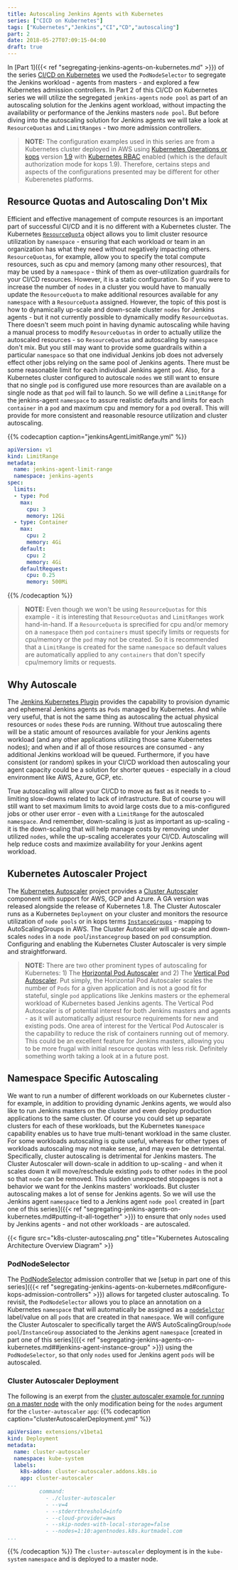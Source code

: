 ```yaml
---
title: Autoscaling Jenkins Agents with Kubernetes
series: ["CICD on Kubernetes"]
tags: ["Kubernetes","Jenkins","CI","CD","autoscaling"]
part: 2
date: 2018-05-27T07:09:15-04:00
draft: true
---
```

In [Part 1]({{< ref "segregating-jenkins-agents-on-kubernetes.md" >}}) of the series [CI/CD on Kubernetes](/series/cicd-on-kubernetes/) we used the `PodNodeSelector` to segregate the Jenkins workload - agents from masters - and explored a few Kubernetes admission controllers. In Part 2 of this CI/CD on Kubernetes series we will utilize the segregated `jenkins-agents` `node pool` as part of an autoscaling solution for the Jenkins agent workload, without impacting the availability or performance of the Jenkins masters `node pool`. But before diving into the autoscaling solution for Jenkins agents we will take a look at `ResourceQuotas` and `LimitRanges` - two more admission controllers.

> **NOTE:** The configuration examples used in this series are from a Kubernetes cluster deployed in AWS using [Kubernetes Operations or kops](https://github.com/kubernetes/kops) version [1.9](https://github.com/kubernetes/kops/blob/master/docs/releases/1.9-NOTES.md) with [Kubernetes RBAC](https://kubernetes.io/docs/reference/access-authn-authz/rbac/) enabled (which is the default authorization mode for kops 1.9). Therefore, certains steps and aspects of the configurations presented may be different for other Kuberenetes platforms.

## Resource Quotas and Autoscaling Don't Mix
Efficient and effective management of compute resources is an important part of successful CI/CD and it is no different with a Kubernetes cluster. The Kubernetes [`ResourceQuota`](https://kubernetes.io/docs/concepts/policy/resource-quotas/) object allows you to limit cluster resource utilization by `namespace` - ensuring that each workload or team in an organization has what they need without negatively impacting others. `ResourceQuotas`, for example, allow you to specify the total compute resources, such as cpu and memory (among many other resources), that may be used by a `namespace` - think of them as over-utilization guardrails for your CI/CD resources. However, it is a static configuration. So if you were to increase the number of `nodes` in a cluster you would have to manually update the `ResourceQuota` to make additional resources available for any `namespace` with a `ResourceQuota` assigned. However, the topic of this post is how to dynamically up-scale and down-scale cluster `nodes` for Jenkins agents - but it not currently possible to dynamically modify `ResourceQuotas`. There doesn't seem much point in having dynamic autoscaling while having a manual process to modify `ResourceQuotas` in order to actually utilize the autoscaled resources - so  `ResourceQuotas` and autoscaling by `namespace` don't mix. But you still may want to provide some guardrails within a particular `namespace` so that one individual Jenkins job does not adversely effect other jobs relying on the same pool of Jenkins agents. There must be some reasonable limit for each individual Jenkins agent `pod`. Also, for a Kubernetes cluster configured to autoscale `nodes` we still want to ensure that no single `pod` is configured use more resources than are available on a single node as that `pod` will fail to launch. So we will define a `LimitRange` for the jenkins-agent `namespace` to assure realistic defaults and limits for each `container` in a `pod` and maximum cpu and memory for a `pod` overall. This will provide for more consistent and reasonable resource utilization and cluster autoscaling.

{{% codecaption caption="jenkinsAgentLimitRange.yml" %}}
```yaml
apiVersion: v1
kind: LimitRange
metadata:
  name: jenkins-agent-limit-range
  namespace: jenkins-agents
spec:
  limits:
  - type: Pod
    max:
      cpu: 3
      memory: 12Gi
  - type: Container
    max:
      cpu: 2
      memory: 4Gi
    default:
      cpu: 2
      memory: 4Gi
    defaultRequest:
      cpu: 0.25
      memory: 500Mi
```
{{% /codecaption %}}

> **NOTE:** Even though we won't be using `ResourceQuotas` for this example - it is interesting that `ResourceQuotas` and `LimitRanges` work hand-in-hand. If a `ResourceQuota` is sprecified for cpu and/or memory on a `namespace` then `pod` `containers` must specify limits or requests for cpu/memory or the `pod` may not be created. So it is recommended that a `LimitRange` is created for the same `namespace` so default values are automatically applied to any `containers` that don't specify cpu/memory limits or requests.

## Why Autoscale
The [Jenkins Kubernetes Plugin](https://github.com/jenkinsci/kubernetes-plugin) provides the capability to provision dynamic and ephemeral Jenkins agents as `Pods` managed by Kubernetes. And while very useful, that is not the same thing as autoscaling the actual physical resources or `nodes` these `Pods` are running. Without true autoscaling there will be a static amount of resources available for your Jenkins agents workload (and any other applications utilizing those same Kubernetes nodes); and when and if all of those resources are consumed - any additional Jenkins workload will be queued. Furthermore, if you have consistent (or random) spikes in your CI/CD workload then autoscaling your agent capacity could be a solution for shorter queues - especially in a cloud environment like AWS, Azure, GCP, etc.

True autoscaling will allow your CI/CD to move as fast as it needs to - limiting slow-downs related to lack of infrastructure. But of course you will still want to set maximum limits to avoid large costs due to a mis-configured jobs or other user error - even with a `LimitRange` for the autoscaled `namespace`. And remember, down-scaling is just as important as up-scaling - it is the down-scaling that will help manage costs by removing under utilized `nodes`, while the up-scaling accelerates your CI/CD. Autoscaling will help reduce costs and maximize availability for your Jenkins agent workload.
## Kubernetes Autoscaler Project
The [Kubernetes Autoscaler](https://github.com/kubernetes/autoscaler) project provides a [Cluster Autoscaler](https://github.com/kubernetes/autoscaler/tree/master/cluster-autoscaler) component with support for AWS, GCP and Azure. A GA version was released alongside the release of Kubernetes 1.8.  The Cluster Autoscaler runs as a Kubernetes `Deployment` on your cluster and monitors the resource utilization of `node pools` or in kops terms [`InstanceGroups`](https://github.com/kubernetes/kops/blob/master/docs/instance_groups.md) - mapping to AutoScalingGroups in AWS. The Cluster Autoscaler will up-scale and down-scales `nodes` in a `node pool`/`instancegroup` based on `pod` consumption. Configuring and enabling the Kubernetes Cluster Autoscaler is very simple and straightforward. 

> **NOTE:** There are two other prominent types of autoscaling for Kubernetes: 1) The [Horizontal Pod Autoscaler](https://kubernetes.io/docs/tasks/run-application/horizontal-pod-autoscale/) and 2) The [Vertical Pod Autoscaler](https://github.com/kubernetes/autoscaler/tree/master/vertical-pod-autoscaler). Put simply, the Horizontal Pod Autoscaler scales the number of `Pods` for a given application and is not a good fit for stateful, single `pod` applications like Jenkins masters or the ephemeral workload of Kubernetes based Jenkins agents. The Vertical Pod Autoscaler is of potential interest for both Jenkins masters and agents - as it will automatically adjust resource requirements for new and existing pods. One area of interest for the Vertical Pod Autoscaler is the capability to reduce the risk of containers running out of memory. This could be an excellent feature for Jenkins masters, allowing you to be more frugal with initial resource quotas with less risk. Definitely something worth taking a look at in a future post.

## Namespace Specific Autoscaling
We want to run a number of different workloads on our Kubernetes cluster - for example, in addition to providing dynamic Jenkins agents, we would also like to run Jenkins masters on the cluster and even deploy production applications to the same cluster. Of course you could set up separate clusters for each of these workloads, but the Kubernetes `Namespace` capability enables us to have true multi-tenant workload in the same cluster. For some workloads autoscaling is quite useful, whereas for other types of workloads autoscaling may not make sense, and may even be detrimental. Specifically, cluster autoscaling is detrimental for Jenkins masters. The Cluster Autoscaler will down-scale in addition to up-scaling - and when it scales down it will move/reschedule existing `pods` to other `nodes` in the pool so that `node` can be removed. This sudden unexpected stoppages is not a behavior we want for the Jenkins masters' workloads. But cluster autoscaling makes a lot of sense for Jenkins agents. So we will use the Jenkins agent `namespace` tied to a Jenkins agent `node pool` created in [part one of this series]({{< ref "segregating-jenkins-agents-on-kubernetes.md#putting-it-all-together" >}}) to ensure that only `nodes` used by Jenkins agents - and not other workloads - are autoscaled.

{{< figure src="k8s-cluster-autoscaling.png" title="Kubernetes Autoscaling Architecture Overview Diagram" >}}
### PodNodeSelector
The [PodNodeSelector](https://kubernetes.io/docs/admin/admission-controllers/#podnodeselector) admission controller that we [setup in part one of this series]({{< ref "segregating-jenkins-agents-on-kubernetes.md#configure-kops-admission-controllers" >}}) allows for targeted cluster autoscaling. To revisit, the `PodNodeSelector` allows you to place an annotation on a Kubernetes `namespace` that will automatically be assigned as a [`nodeSelctor`](https://kubernetes.io/docs/concepts/configuration/assign-pod-node/#nodeselector) label/value on all `pods` that are created in that `namespace`. We will configure the Cluster Autoscaler to specifically target the AWS AutoScalingGroup/`node pool`/`InstanceGroup` associated to the Jenkins agent `namespace` [created in part one of this series]({{< ref "segregating-jenkins-agents-on-kubernetes.md##jenkins-agent-instance-group" >}}) using the `PodNodeSelector`, so that only `nodes` used for Jenkins agent `pods` will be autoscaled. 

### Cluster Autoscaler Deployment
The following is an exerpt from the [cluster autoscaler example for running on a master node](https://github.com/kubernetes/autoscaler/blob/5ea4ddac977304302faa188f32b5965267374fc3/cluster-autoscaler/cloudprovider/aws/examples/cluster-autoscaler-run-on-master.yaml) with the only modification being for the `nodes` argument for the `cluster-autoscaler` `app`:
{{% codecaption caption="clusterAutoscalerDeployment.yml" %}}
```yaml
apiVersion: extensions/v1beta1
kind: Deployment
metadata:
  name: cluster-autoscaler
  namespace: kube-system
  labels:
    k8s-addon: cluster-autoscaler.addons.k8s.io
    app: cluster-autoscaler
...
          command:
            - ./cluster-autoscaler
            - --v=4
            - --stderrthreshold=info
            - --cloud-provider=aws
            - --skip-nodes-with-local-storage=false
            - --nodes=1:10:agentnodes.k8s.kurtmadel.com
...
```
{{% /codecaption %}}
The `cluster-autoscaler` deployment is in the `kube-system` `namespace` and is deployed to a master node.